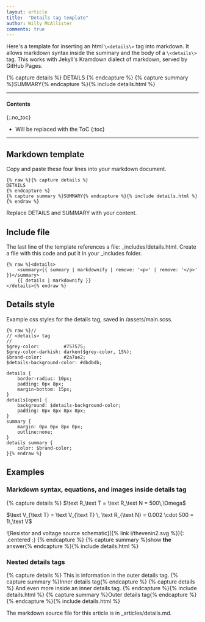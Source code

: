 ```yaml
---
layout: article
title:  "Details tag template"
author: Willy McAllister
comments: true
---
```


Here's a template for inserting an html ```\<details\>``` tag into markdown. It allows markdown syntax inside the summary and the body of a ```\<details\>``` tag. This works with Jekyll's Kramdown dialect of markdown, served by GitHub Pages.

{% capture details %}
DETAILS
{% endcapture %}
{% capture summary %}SUMMARY{% endcapture %}{% include details.html %}

----

#### Contents
{:.no_toc}

* Will be replaced with the ToC
{:toc}

----

## Markdown template

Copy and paste these four lines into your markdown document.  

```
{% raw %}{% capture details %}
DETAILS
{% endcapture %}
{% capture summary %}SUMMARY{% endcapture %}{% include details.html %}{% endraw %}
```

Replace DETAILS and SUMMARY with your content.

## Include file

The last line of the template references a file: \_includes/details.html. Create a file with this code and put it in your \_includes folder.

```
{% raw %}<details>
    <summary>{{ summary | markdownify | remove: '<p>' | remove: '</p>' }}</summary>
    {{ details | markdownify }}
</details>{% endraw %}
```

## Details style

Example css styles for the details tag, saved in /assets/main.scss.

```
{% raw %}//
// <details> tag
//
$grey-color:         #757575;
$grey-color-darkish: darken($grey-color, 15%);
$brand-color:        #2a7ae2;
$details-background-color: #dbdbdb;

details {
    border-radius: 10px;
    padding: 0px 8px;
    margin-bottom: 15px;
}
details[open] {
    background: $details-background-color;
    padding: 0px 8px 8px 8px;
}
summary {
    margin: 0px 0px 8px 0px;
    outline:none;
}
details summary {
    color: $brand-color;
}{% endraw %}
```

## Examples

### Markdown syntax, equations, and images inside details tag

{% capture details %}
$\text R_\text T = \text R_\text N = 500\,\Omega$

$\text V_{\text T} = \text V_{\text T} \, \text R_{\text N} = 0.002 \cdot 500 = 1\,\text V$

![Resistor and voltage source schematic]({% link i/thevenin2.svg %}){: .centered :}
{% endcapture %}
{% capture summary %}show **the** answer{% endcapture %}{% include details.html %} 

### Nested details tags

{% capture details %}
This is information in the outer details tag.
{% capture summary %}Inner details tag{% endcapture %}
{% capture details %}
And even more inside an inner details tag.
{% endcapture %}{% include details.html %}
{% capture summary %}Outer details tag{% endcapture %}
{% endcapture %}{% include details.html %}

The markdown source file for this article is in \_articles/details.md.